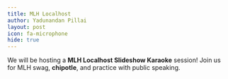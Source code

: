 ```yaml
---
title: MLH Localhost
author: Yadunandan Pillai
layout: post
icon: fa-microphone
hide: true
---
```

We will be hosting a **MLH Localhost Slideshow Karaoke** session!
Join us for MLH swag, **chipotle**, and practice with public speaking.
